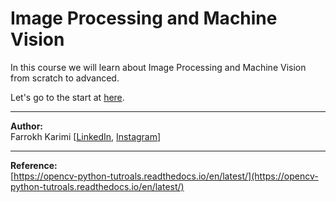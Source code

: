 # Image Processing and Machine Vision
In this course we will learn about Image Processing and Machine Vision from scratch to advanced.

Let's go to the start at [here](https://github.com/telecomp/OpenCV/wiki).

---

**Author:**  
Farrokh Karimi [[LinkedIn](https://www.linkedin.com/in/farrokhkarimi/), [Instagram](https://www.instagram.com/farrokhkarimi/)]

---

**Reference:**  
[https://opencv-python-tutroals.readthedocs.io/en/latest/](https://opencv-python-tutroals.readthedocs.io/en/latest/)
